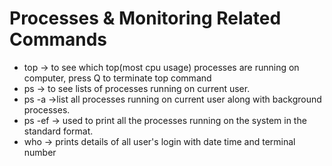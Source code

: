 <h1>Processes & Monitoring Related Commands</h1>
<ul>
    <li>top → to see which top(most cpu usage) processes are running on computer, press Q to terminate top command</li>
    <li>ps → to see lists of processes running on current user.</li>
    <li>ps -a →list all processes running on current user along with background processes.</li>
    <li>ps -ef → used to print all the processes running on the system in the standard format.</li>
    <li>who → prints details of all user's login with date time and terminal number</li>
</ul>

